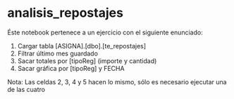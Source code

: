 # analisis_repostajes

Éste notebook pertenece a un ejercicio con el siguiente enunciado:
1. Cargar tabla [ASIGNA].[dbo].[te_repostajes]
2. Filtrar último mes guardado
3. Sacar totales por [tipoReg] (importe y cantidad)
4. Sacar gráfica por [tipoReg] y FECHA

Nota:
Las celdas 2, 3, 4 y 5 hacen lo mismo, sólo es necesario ejecutar una de las cuatro
